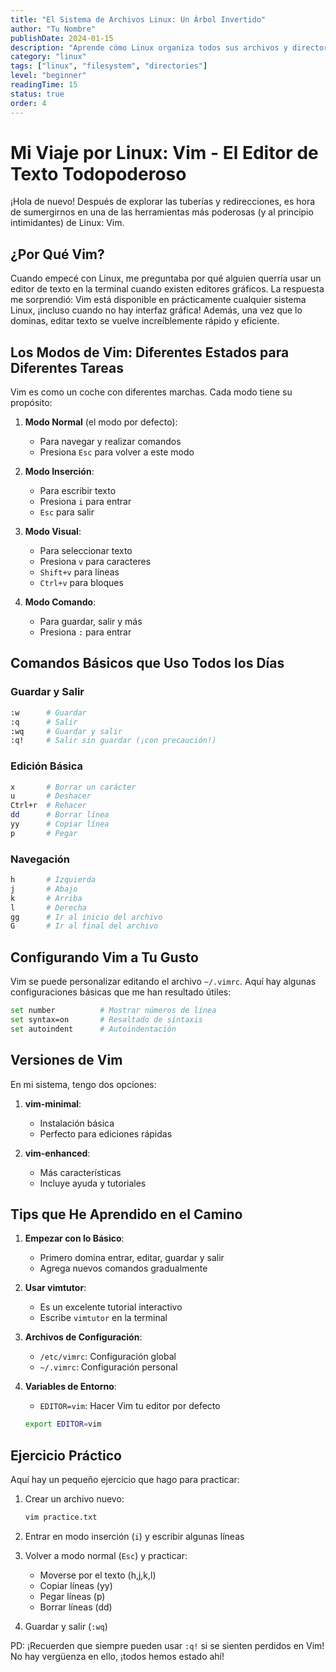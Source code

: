 ```yaml
---
title: "El Sistema de Archivos Linux: Un Árbol Invertido"
author: "Tu Nombre"
publishDate: 2024-01-15
description: "Aprende cómo Linux organiza todos sus archivos y directorios"
category: "linux"
tags: ["linux", "filesystem", "directories"]
level: "beginner"
readingTime: 15
status: true
order: 4
---
```


# Mi Viaje por Linux: Vim - El Editor de Texto Todopoderoso

¡Hola de nuevo! Después de explorar las tuberías y redirecciones, es hora de sumergirnos en una de las herramientas más poderosas (y al principio intimidantes) de Linux: Vim. 

## ¿Por Qué Vim?

Cuando empecé con Linux, me preguntaba por qué alguien querría usar un editor de texto en la terminal cuando existen editores gráficos. La respuesta me sorprendió: Vim está disponible en prácticamente cualquier sistema Linux, ¡incluso cuando no hay interfaz gráfica! Además, una vez que lo dominas, editar texto se vuelve increíblemente rápido y eficiente.

## Los Modos de Vim: Diferentes Estados para Diferentes Tareas

Vim es como un coche con diferentes marchas. Cada modo tiene su propósito:

1. **Modo Normal** (el modo por defecto):
   - Para navegar y realizar comandos
   - Presiona `Esc` para volver a este modo

2. **Modo Inserción**:
   - Para escribir texto
   - Presiona `i` para entrar
   - `Esc` para salir

3. **Modo Visual**:
   - Para seleccionar texto
   - Presiona `v` para caracteres
   - `Shift+v` para líneas
   - `Ctrl+v` para bloques

4. **Modo Comando**:
   - Para guardar, salir y más
   - Presiona `:` para entrar

## Comandos Básicos que Uso Todos los Días

### Guardar y Salir
```bash
:w      # Guardar
:q      # Salir
:wq     # Guardar y salir
:q!     # Salir sin guardar (¡con precaución!)
```

### Edición Básica
```bash
x       # Borrar un carácter
u       # Deshacer
Ctrl+r  # Rehacer
dd      # Borrar línea
yy      # Copiar línea
p       # Pegar
```

### Navegación
```bash
h       # Izquierda
j       # Abajo
k       # Arriba
l       # Derecha
gg      # Ir al inicio del archivo
G       # Ir al final del archivo
```

## Configurando Vim a Tu Gusto

Vim se puede personalizar editando el archivo `~/.vimrc`. Aquí hay algunas configuraciones básicas que me han resultado útiles:

```bash
set number          # Mostrar números de línea
set syntax=on       # Resaltado de sintaxis
set autoindent      # Autoindentación
```

## Versiones de Vim

En mi sistema, tengo dos opciones:

1. **vim-minimal**: 
   - Instalación básica
   - Perfecto para ediciones rápidas
   
2. **vim-enhanced**:
   - Más características
   - Incluye ayuda y tutoriales

## Tips que He Aprendido en el Camino

1. **Empezar con lo Básico**:
   - Primero domina entrar, editar, guardar y salir
   - Agrega nuevos comandos gradualmente

2. **Usar vimtutor**:
   - Es un excelente tutorial interactivo
   - Escribe `vimtutor` en la terminal

3. **Archivos de Configuración**:
   - `/etc/vimrc`: Configuración global
   - `~/.vimrc`: Configuración personal

4. **Variables de Entorno**:
   - `EDITOR=vim`: Hacer Vim tu editor por defecto
   ```bash
   export EDITOR=vim
   ```

## Ejercicio Práctico

Aquí hay un pequeño ejercicio que hago para practicar:

1. Crear un archivo nuevo:
   ```bash
   vim practice.txt
   ```

2. Entrar en modo inserción (`i`) y escribir algunas líneas

3. Volver a modo normal (`Esc`) y practicar:
   - Moverse por el texto (h,j,k,l)
   - Copiar líneas (yy)
   - Pegar líneas (p)
   - Borrar líneas (dd)

4. Guardar y salir (`:wq`)


PD: ¡Recuerden que siempre pueden usar `:q!` si se sienten perdidos en Vim! No hay vergüenza en ello, ¡todos hemos estado ahí!

